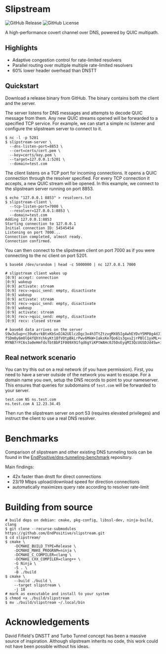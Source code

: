 # Slipstream
![GitHub Release](https://img.shields.io/github/v/release/EndPositive/slipstream?include_prereleases&sort=semver&display_name=tag)
![GitHub License](https://img.shields.io/github/license/EndPositive/slipstream)

A high-performance covert channel over DNS, powered by QUIC multipath.

## Highlights

* Adaptive congestion control for rate-limited resolvers
* Parallel routing over multiple multiple rate-limited resolvers
* 60% lower header overhead than DNSTT

## Quickstart

Download a release binary from GitHub.
The binary contains both the client and the server.

The server listens for DNS messages and attempts to decode QUIC message from them.
Any new QUIC streams opened will be forwarded to a specified TCP service.
For example, we can start a simple nc listener and configure the slipstream server to connect to it.

```shell
$ nc -l -p 5201
$ slipstream-server \
  --dns-listen-port=8853 \
  --cert=certs/cert.pem \
  --key=certs/key.pem \
  --target=127.0.0.1:5201 \
  --domain=test.com
```

The client listens on a TCP port for incoming connections.
It opens a QUIC connection through the resolver specified.
For every TCP connection it accepts, a new QUIC stream will be opened.
In this example, we connect to the slipstream server running on port 8853.

```shell
$ echo "127.0.0.1 8853" > resolvers.txt
$ slipstream-client \
  --tcp-listen-port=7000 \
  --resolver=127.0.0.1:8853 \
  --domain=test.com
Adding 127.0.0.1:8853
Starting connection to 127.0.0.1
Initial connection ID: 54545454
Listening on port 7000...
Connection completed, almost ready.
Connection confirmed.
```

You can then connect to the slipstream client on port 7000 as if you were connecting to the nc client on port 5201.

```shell
$ base64 /dev/urandom | head -c 5000000 | nc 127.0.0.1 7000

# slipstream client wakes up
[0:9] accept: connection
[0:9] wakeup
[0:9] activate: stream
[0:9] recv->quic_send: empty, disactivate
[0:9] wakeup
[0:9] activate: stream
[0:9] recv->quic_send: empty, disactivate
[0:9] wakeup
[0:9] activate: stream
[0:9] recv->quic_send: empty, disactivate
[0:9] recv: closed stream

# base64 data arrives on the server
S9w3u5up+c39u6vrkBtxKbSxOJA2UElczDgc3x4h3TtZtzvgMX05Ig4whEYDvY5MP8g4dJ1QsXX1
fSDm0y6mOlQ4fQhYchkyKt18fV0tpBkLrPwv6MkW+IaksKe7Qo61s3gxu2jrPBlC1yxML+rYZU93
MYNB7rFC6s3a0eHmfdsfbtBbFIF809X91fqd6gYiKPtWAHc0J5OsEyqMI3QcUGSDJd4Sw+iAC5X7
```

## Real network scenario

You can try this out on a real network (if you have permission).
First, you need to have a server outside of the network you want to escape.
For a domain name you own, setup the DNS records to point to your nameserver.
This ensures that queries for subdomains of `test.com` will be forwarded to your server.

```
test.com NS ns.test.com
ns.test.com A 12.23.34.45 
```

Then run the slipstream server on port 53 (requires elevated privileges) and instruct the client to use a real DNS resolver.

# Benchmarks

Comparison of slipstream and other existing DNS tunneling tools can be found in the [EndPositive/dns-tunneling-benchmark]([https://github.com/EndPositive/dns-tunneling-benchmark]) repository. 

Main findings:

* 42x faster than dnstt for direct connections
* 23/19 Mbps upload/download speed for direction connections
* automatically maximizes query rate according to resolver rate-limit

# Building from source

```shell
# build deps on debian: cmake, pkg-config, libssl-dev, ninja-build, clang
$ git clone --recurse-submodules https://github.com/EndPositive/slipstream.git
$ cd slipstream/
$ cmake \
    -DCMAKE_BUILD_TYPE=Release \
    -DCMAKE_MAKE_PROGRAM=ninja \
    -DCMAKE_C_COMPILER=clang \
    -DCMAKE_CXX_COMPILER=clang++ \
    -G Ninja \
    -S . \
    -B ./build
$ cmake \
    --build ./build \
    --target slipstream \
    -j 18
# mark as executable and install to your system
$ chmod +x ./build/slipstream
$ mv ./build/slipstream ~/.local/bin
```

# Acknowledgements

David Fifield's DNSTT and Turbo Tunnel concept has been a massive source of inspiration.
Although slipstream inherits no code, this work could not have been possible without his ideas.
